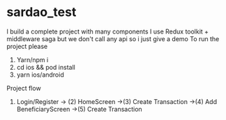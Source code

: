 # sardao_test

I build a complete project with many components
I use Redux toolkit + middleware saga but we don't call any api so i just give a demo
To run the project please
1) Yarn/npm i
2) cd ios && pod install
3) yarn ios/android

Project flow
1) Login/Register -> (2) HomeScreen ->(3) Create Transaction
                                    ->(4) Add BeneficiaryScreen
                                    ->(5) Create Transaction